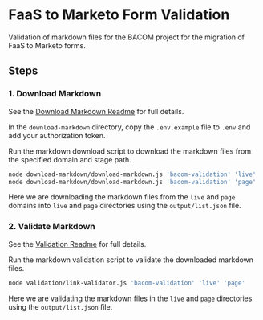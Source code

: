 # FaaS to Marketo Form Validation

Validation of markdown files for the BACOM project for the migration of FaaS to Marketo forms.

## Steps

### 1. Download Markdown

See the [Download Markdown Readme](../download-markdown/readme.md) for full details.

In the `download-markdown` directory, copy the `.env.example` file to `.env` and add your authorization token.

Run the markdown download script to download the markdown files from the specified domain and stage path.

```bash
node download-markdown/download-markdown.js 'bacom-validation' 'live' 'https://main--bacom--adobecom.hlx.live'
node download-markdown/download-markdown.js 'bacom-validation' 'page' 'https://main--bacom--adobecom.hlx.page'
```

Here we are downloading the markdown files from the `live` and `page` domains into `live` and `page` directories using the `output/list.json` file.

### 2. Validate Markdown

See the [Validation Readme](../validation/README.md) for full details.

Run the markdown validation script to validate the downloaded markdown files.

```bash
node validation/link-validator.js 'bacom-validation' 'live' 'page'
```

Here we are validating the markdown files in the `live` and `page` directories using the `output/list.json` file.
